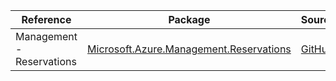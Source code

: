 | Reference | Package | Source |
|---|---|---|
|Management - Reservations|[Microsoft.Azure.Management.Reservations](https://www.nuget.org/packages/Microsoft.Azure.Management.Reservations)|[GitHub](https://github.com/Azure/azure-sdk-for-net/blob/main/)|
